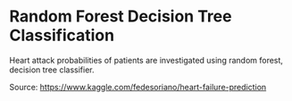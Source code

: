 # Random Forest Decision Tree Classification

Heart attack probabilities of patients are investigated using random forest, decision tree classifier.

Source: https://www.kaggle.com/fedesoriano/heart-failure-prediction
